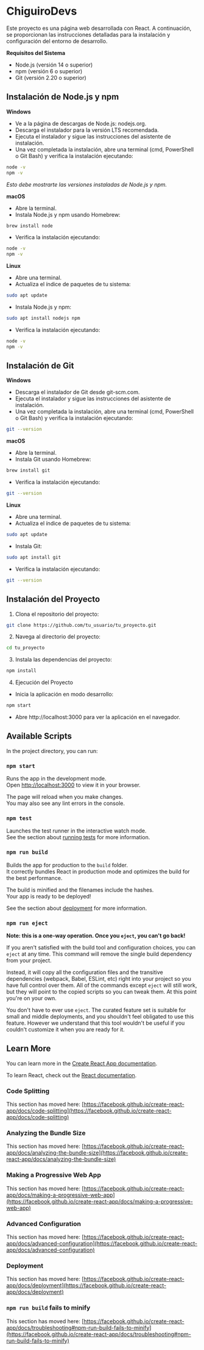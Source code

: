 # ChiguiroDevs
Este proyecto es una página web desarrollada con React. A continuación, se proporcionan las instrucciones detalladas para la instalación y configuración del entorno de desarrollo.

**Requisitos del Sistema**
- Node.js (versión 14 o superior)
- npm (versión 6 o superior)
- Git (versión 2.20 o superior)

## Instalación de Node.js y npm

**Windows**
- Ve a la página de descargas de Node.js: nodejs.org.
- Descarga el instalador para la versión LTS recomendada.
- Ejecuta el instalador y sigue las instrucciones del asistente de instalación.
- Una vez completada la instalación, abre una terminal (cmd, PowerShell o Git Bash) y verifica la instalación ejecutando:

```bash
node -v
npm -v
```

*Esto debe mostrarte las versiones instaladas de Node.js y npm.*


**macOS**
- Abre la terminal.
- Instala Node.js y npm usando Homebrew:
```bash
brew install node
```
- Verifica la instalación ejecutando:
```bash
node -v
npm -v
```

**Linux**
- Abre una terminal.
- Actualiza el índice de paquetes de tu sistema:
```bash
sudo apt update
```
- Instala Node.js y npm:
```bash
sudo apt install nodejs npm
```
- Verifica la instalación ejecutando:
```bash
node -v
npm -v
```

## Instalación de Git

**Windows**
- Descarga el instalador de Git desde git-scm.com.
- Ejecuta el instalador y sigue las instrucciones del asistente de instalación.
- Una vez completada la instalación, abre una terminal (cmd, PowerShell o Git Bash) y verifica la instalación ejecutando:
```bash
git --version
```
**macOS**
- Abre la terminal.
- Instala Git usando Homebrew:
```bash
brew install git
```
- Verifica la instalación ejecutando:
```bash
git --version
```
**Linux**
- Abre una terminal.
- Actualiza el índice de paquetes de tu sistema:
```bash
sudo apt update
```
- Instala Git:
```bash
sudo apt install git
```
- Verifica la instalación ejecutando:
```bash
git --version
```

## Instalación del Proyecto
1. Clona el repositorio del proyecto:
```bash
git clone https://github.com/tu_usuario/tu_proyecto.git
```
2. Navega al directorio del proyecto:
```bash
cd tu_proyecto
```
3. Instala las dependencias del proyecto:
```bash
npm install
```
4. Ejecución del Proyecto
- Inicia la aplicación en modo desarrollo:
```bash
npm start
```
- Abre http://localhost:3000 para ver la aplicación en el navegador.


## Available Scripts

In the project directory, you can run:

### `npm start`

Runs the app in the development mode.\
Open [http://localhost:3000](http://localhost:3000) to view it in your browser.

The page will reload when you make changes.\
You may also see any lint errors in the console.

### `npm test`

Launches the test runner in the interactive watch mode.\
See the section about [running tests](https://facebook.github.io/create-react-app/docs/running-tests) for more information.

### `npm run build`

Builds the app for production to the `build` folder.\
It correctly bundles React in production mode and optimizes the build for the best performance.

The build is minified and the filenames include the hashes.\
Your app is ready to be deployed!

See the section about [deployment](https://facebook.github.io/create-react-app/docs/deployment) for more information.

### `npm run eject`

**Note: this is a one-way operation. Once you `eject`, you can't go back!**

If you aren't satisfied with the build tool and configuration choices, you can `eject` at any time. This command will remove the single build dependency from your project.

Instead, it will copy all the configuration files and the transitive dependencies (webpack, Babel, ESLint, etc) right into your project so you have full control over them. All of the commands except `eject` will still work, but they will point to the copied scripts so you can tweak them. At this point you're on your own.

You don't have to ever use `eject`. The curated feature set is suitable for small and middle deployments, and you shouldn't feel obligated to use this feature. However we understand that this tool wouldn't be useful if you couldn't customize it when you are ready for it.

## Learn More

You can learn more in the [Create React App documentation](https://facebook.github.io/create-react-app/docs/getting-started).

To learn React, check out the [React documentation](https://reactjs.org/).

### Code Splitting

This section has moved here: [https://facebook.github.io/create-react-app/docs/code-splitting](https://facebook.github.io/create-react-app/docs/code-splitting)

### Analyzing the Bundle Size

This section has moved here: [https://facebook.github.io/create-react-app/docs/analyzing-the-bundle-size](https://facebook.github.io/create-react-app/docs/analyzing-the-bundle-size)

### Making a Progressive Web App

This section has moved here: [https://facebook.github.io/create-react-app/docs/making-a-progressive-web-app](https://facebook.github.io/create-react-app/docs/making-a-progressive-web-app)

### Advanced Configuration

This section has moved here: [https://facebook.github.io/create-react-app/docs/advanced-configuration](https://facebook.github.io/create-react-app/docs/advanced-configuration)

### Deployment

This section has moved here: [https://facebook.github.io/create-react-app/docs/deployment](https://facebook.github.io/create-react-app/docs/deployment)

### `npm run build` fails to minify

This section has moved here: [https://facebook.github.io/create-react-app/docs/troubleshooting#npm-run-build-fails-to-minify](https://facebook.github.io/create-react-app/docs/troubleshooting#npm-run-build-fails-to-minify)
